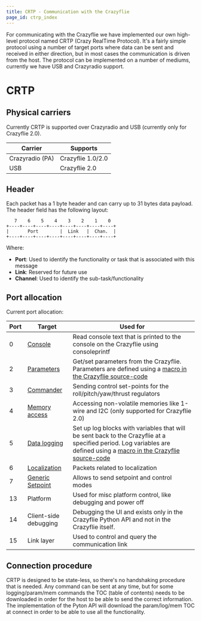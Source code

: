 ```yaml
---
title: CRTP - Communication with the Crazyflie
page_id: ctrp_index
---
```


For communicating with the Crazyflie we have implemented our own
high-level protocol named CRTP (Crazy RealTime Protocol). It\'s a fairly
simple protocol using a number of target ports where data can be sent
and received in either direction, but in most cases the communication is
driven from the host. The protocol can be implemented on a number of
mediums, currently we have USB and Crazyradio support.

CRTP
====

Physical carriers
-----------------

Currently CRTP is supported over Crazyradio and USB (currently only for
Crazyflie 2.0).

 | Carrier          | Supports|
 | -----------------| -------------------|
 | Crazyradio (PA)  | Crazyflie 1.0/2.0|
 | USB              | Crazyflie 2.0|

Header
------

Each packet has a 1 byte header and can carry up to 31 bytes data
payload. The header field has the following layout:

       7    6    5    4    3    2    1    0
    +----+----+----+----+----+----+----+----+
    |       Port        |  Link   |  Chan.  |
    +----+----+----+----+----+----+----+----+

Where:

-   **Port**: Used to identify the functionality or task that is
    associated with this message
-   **Link**: Reserved for future use
-   **Channel**: Used to identify the sub-task/functionality

Port allocation
---------------

Current port allocation:

| **Port** |  **Target**                                                       |          **Used for**|
| ---------| ------------------------------------------------------------------| ----------------------------------------------------------------|
|  0       | [Console](/docs/functional-areas/crtp/ctrp_console.md)                   | Read console text that is printed to the console on the Crazyflie using consoleprintf|
|  2       | [Parameters](/docs/functional-areas/crtp/ctrp_parameters.md)             | Get/set parameters from the Crazyflie. Parameters are defined using a [macro in the Crazyflie source-code](/docs/userguides/logparam.md)|
|  3       | [Commander](/docs/functional-areas/crtp/ctrp_commander.md)               | Sending control set-points for the roll/pitch/yaw/thrust regulators|
|  4       | [Memory access](/docs/functional-areas/crtp/ctrp_mem.md)                 | Accessing non-volatile memories like 1-wire and I2C (only supported for Crazyflie 2.0)|
|  5       | [Data logging](/docs/functional-areas/crtp/ctrp_log.md)                  | Set up log blocks with variables that will be sent back to the Crazyflie at a specified period. Log variables are defined using a [macro in the Crazyflie source-code](/docs/userguides/logparam.md)|
|  6       | [Localization](/docs/functional-areas/crtp/ctrp_localization.md)         | Packets related to localization|
|  7       | [Generic Setpoint](/docs/functional-areas/crtp/ctrp_generic_setpoint.md) | Allows to send setpoint and control modes|
|  13      | Platform                                                          | Used for misc platform control, like debugging and power off|
|  14      | Client-side debugging                                             | Debugging the UI and exists only in the Crazyflie Python API and not in the Crazyflie itself.|
|  15      | Link layer                                                        | Used to control and query the communication link|

Connection procedure
--------------------

CRTP is designed to be state-less, so there\'s no handshaking procedure
that is needed. Any command can be sent at any time, but for some
logging/param/mem commands the TOC (table of contents) needs to be
downloaded in order for the host to be able to send the correct
information. The implementation of the Pyton API will download the
param/log/mem TOC at connect in order to be able to use all the
functionality.
